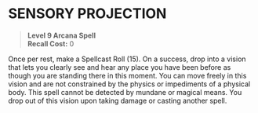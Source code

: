# SENSORY PROJECTION

> **Level 9 Arcana Spell**  
> **Recall Cost:** 0

Once per rest, make a Spellcast Roll (15). On a success, drop into a vision that lets you clearly see and hear any place you have been before as though you are standing there in this moment. You can move freely in this vision and are not constrained by the physics or impediments of a physical body. This spell cannot be detected by mundane or magical means. You drop out of this vision upon taking damage or casting another spell.
